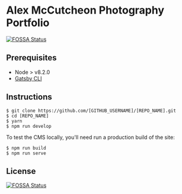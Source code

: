 # Alex McCutcheon Photography Portfolio
[![FOSSA Status](https://app.fossa.io/api/projects/git%2Bgithub.com%2Fandrewmcodes%2Falex-m-photography-portfolio.svg?type=shield)](https://app.fossa.io/projects/git%2Bgithub.com%2Fandrewmcodes%2Falex-m-photography-portfolio?ref=badge_shield)


## Prerequisites

- Node > v8.2.0
- [Gatsby CLI](https://www.gatsbyjs.org/docs/)


## Instructions

```
$ git clone https://github.com/[GITHUB_USERNAME]/[REPO_NAME].git
$ cd [REPO_NAME]
$ yarn
$ npm run develop
```
To test the CMS locally, you'll need run a production build of the site:
```
$ npm run build
$ npm run serve
```


## License
[![FOSSA Status](https://app.fossa.io/api/projects/git%2Bgithub.com%2Fandrewmcodes%2Falex-m-photography-portfolio.svg?type=large)](https://app.fossa.io/projects/git%2Bgithub.com%2Fandrewmcodes%2Falex-m-photography-portfolio?ref=badge_large)